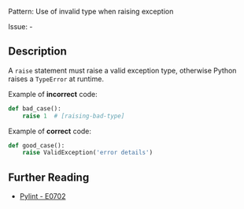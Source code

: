 Pattern: Use of invalid type when raising exception

Issue: -

## Description

A `raise` statement must raise a valid exception type, otherwise Python raises a `TypeError` at runtime.


Example of **incorrect** code:

```python
def bad_case():
    raise 1  # [raising-bad-type]

```

Example of **correct** code:

```python
def good_case():
    raise ValidException('error details')
```

## Further Reading

* [Pylint - E0702](http://pylint-messages.wikidot.com/messages:e0702)
